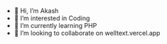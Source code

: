 - 👋 Hi, I’m Akash
- 👀 I’m interested in Coding
- 🌱 I’m currently learning PHP
- 💞️ I’m looking to collaborate on welltext.vercel.app

<!---
Akashmishra1209/Akashmishra1209 is a ✨ special ✨ repository because its `README.md` (this file) appears on your GitHub profile.
You can click the Preview link to take a look at your changes.
--->
